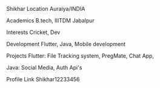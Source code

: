 Shikhar
Location
Auraiya/INDIA

Academics
B.tech, IIITDM Jabalpur

Interests
Cricket, Dev

Development
Flutter, Java, Mobile development

Projects
Flutter: 
File Tracking system, 
PregMate,
Chat App,

Java:
Social Media,
Auth Api's

Profile Link
Shikhar12233456
